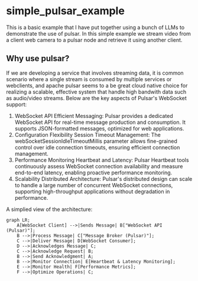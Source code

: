 # simple_pulsar_example
This is a basic example that I have put together using a bunch of LLMs to demonstrate the use of pulsar. In this simple example we stream video from a client web camera to a pulsar node and retrieve it using another client. 

## Why use pulsar? 
If we are developing a service that involves streaming data, it is common scenario where a single stream is consumed by multiple services or webclients, and apache pulsar seems to a be great cloud native choice for realizing a scalable, effective system that handle high bandwith data such as audio/video streams. Below are the key aspects of Pulsar's WebSocket support:
1. WebSocket API
    Efficient Messaging: Pulsar provides a dedicated WebSocket API for real-time message production and consumption. It supports JSON-formatted messages, optimized for web applications.
2. Configuration Flexibility
    Session Timeout Management: The webSocketSessionIdleTimeoutMillis parameter allows fine-grained control over idle connection timeouts, ensuring efficient connection management.
3. Performance Monitoring
    Heartbeat and Latency: Pulsar Heartbeat tools continuously assess WebSocket connection availability and measure end-to-end latency, enabling proactive performance monitoring.
4. Scalability
    Distributed Architecture: Pulsar's distributed design can scale to handle a large number of concurrent WebSocket connections, supporting high-throughput applications without degradation in performance.

A simplied view of the architecture:
```mermaid
graph LR;
    A[WebSocket Client] -->|Sends Message| B["WebSocket API (Pulsar)"];
    B -->|Process Message| C["Message Broker (Pulsar)"];
    C -->|Deliver Message| D[WebSocket Consumer];
    D -->|Acknowledges Message| C;
    C -->|Acknowledge Request| B;
    B -->|Send Acknowledgment| A;
    B -->|Monitor Connection| E[Heartbeat & Latency Monitoring];
    E -->|Monitor Health| F[Performance Metrics];
    F -->|Optimize Operations| C;
```
